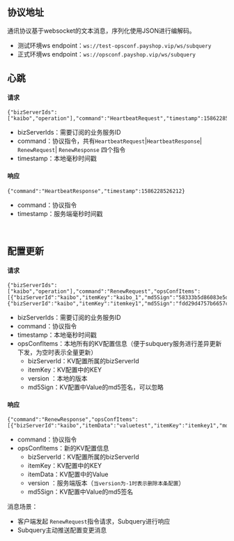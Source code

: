 
## 协议地址
  通讯协议基于websocket的文本消息，序列化使用JSON进行编解码。
  * 测试环境ws endpoint：`ws://test-opsconf.payshop.vip/ws/subquery`
  * 正式环境ws endpoint：`ws://opsconf.payshop.vip/ws/subquery`

## 心跳
#### 请求
``` 
{"bizServerIds":["kaibo","operation"],"command":"HeartbeatRequest","timestamp":1586228521252}
``` 
* bizServerIds：需要订阅的业务服务ID
* command：协议指令，共有`HeartbeatRequest`|`HeartbeatResponse`| `RenewRequest`| `RenewResponse` 四个指令
* timestamp：本地毫秒时间戳


#### 响应
```
{"command":"HeartbeatResponse","timestamp":1586228526212}
```
* command：协议指令
* timestamp：服务端毫秒时间戳
<br/>

## 配置更新
#### 请求
```
{"bizServerIds":["kaibo","operation"],"command":"RenewRequest","opsConfItems":[{"bizServerId":"kaibo","itemKey":"kaibo_1","md5Sign":"58333b5d86083e5d89413c4ae91ee7af","version":4},{"bizServerId":"kaibo","itemKey":"itemkey1","md5Sign":"fdd29d4757b6657c8e62850e77fedeee","version":5}]}
```
* bizServerIds：需要订阅的业务服务ID
* command：协议指令
* timestamp：本地毫秒时间戳
* opsConfItems：本地所有的KV配置信息（便于subquery服务进行差异更新下发，为空时表示全量更新）
	* bizServerId：KV配置所属的bizServerId
	* itemKey：KV配置中的KEY
	* version ：本地的版本
	* md5Sign：KV配置中Value的md5签名，可以忽略

#### 响应
```
{"command":"RenewResponse","opsConfItems":[{"bizServerId":"kaibo","itemData":"valuetest","itemKey":"itemkey1","md5Sign":"fdd29d4757b6657c8e62850e77fedeee","version":5}]}
```
* command：协议指令
* opsConfItems：新的KV配置信息
	* bizServerId：KV配置所属的bizServerId
	* itemKey：KV配置中的KEY
 	* itemData：KV配置中的Value
	* version ：服务端版本（`当version为-1时表示删除本条配置`）
	* md5Sign：KV配置中Value的md5签名

消息场景：
* 客户端发起 `RenewRequest`指令请求，Subquery进行响应
* Subquery主动推送配置变更消息
